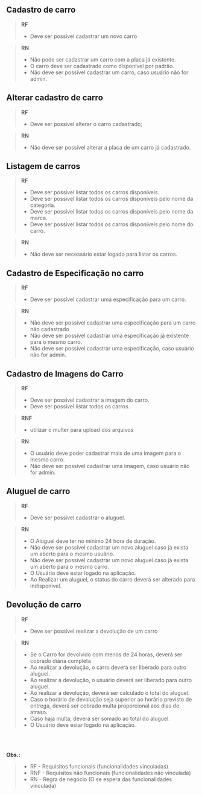 

## Cadastro de carro
>**RF**
>- Deve ser possível cadastrar um novo carro

>**RN**
>- Não pode ser cadastrar um carro com a placa já existente.
>- O carro deve ser cadastrado como disponível por padrão.
>- Não deve ser possível cadastrar um carro, caso usuário não for admin.

## Alterar cadastro de carro
>**RF**
>- Deve ser possível alterar o carro cadastrado;

>**RN**
>- Não deve ser possível alterar a placa de um carro já cadastrado.

## Listagem de carros
>**RF**
>- Deve ser possível listar todos os carros disponíveis.
>- Deve ser possível listar todos os carros disponíveis pelo nome da categoria.
>- Deve ser possível listar todos os carros disponíveis pelo nome da marca.
>- Deve ser possível listar todos os carros disponíveis pelo nome do carro.


<!-- >- Deve ser possível listar todos os carros disponíveis em um período. -->

>**RN**
>- Não deve ser necessário estar logado para listar os carros.

## Cadastro de Especificação no carro
>**RF**
>- Deve ser possível cadastrar uma especificação para um carro.

>**RN**
>- Não deve ser possível cadastrar uma especificação para um carro não cadastrado
>- Não deve ser possível cadastrar uma especificação já existente para o mesmo carro.
>- Não deve ser possível cadastrar uma especificação, caso usuário não for admin.

## Cadastro de Imagens do Carro
>**RF**
>- Deve ser possível cadastrar a imagem do carro.
>- Deve ser possível listar todos os carros.

>**RNF**
>- utilizar o multer para upload dos arquivos

>**RN**
>- O usuário deve poder cadastrar mais de uma imagem para o mesmo carro.
>- Não deve ser possível cadastrar uma imagem, caso usuário não for admin.


## Aluguel de carro
>**RF**
>- Deve ser possível cadastrar o aluguel.

>**RN**
>- O Aluguel deve ter no mínimo 24 hora de duração.
>- Não deve ser possível cadastrar um novo aluguel caso já exista um aberto para o mesmo usuário.
>- Não deve ser possível cadastrar um novo aluguel caso já exista um aberto para o mesmo carro.
>- O Usuário deve estar logado na aplicação.
>- Ao Realizar um aluguel, o status do carro deverá ser alterado para indisponível.


## Devolução de carro

>**RF**
>- Deve ser possível realizar a devolução de um carro

>**RN**
>- Se o Carro for devolvido com menos de 24 horas, deverá ser cobrado diária completa
>- Ao realizar a devolução, o carro deverá ser liberado para outro aluguel.
>- Ao realizar a devolução, o usuário deverá ser liberado para outro aluguel.
>- Ao realizar a devolução, deverá ser calculado o total do aluguel.
>- Caso o horário de devolução seja superior ao horário previsto de entrega, deverá ser cobrado
multa proporcional aos dias de atraso.
>- Caso haja multa, deverá ser somado ao total do aluguel.
>- O Usuário deve estar logado na aplicação.


<br/>
<br/>

**Obs.:** 
>- RF - Requisitos funcionais (funcionalidades vinculadas)
>- RNF - Requisitos não funcionais (funcionalidades não vinculada)
>- RN - Regra de negócio (O se espera das funcionalidades vinculada)
